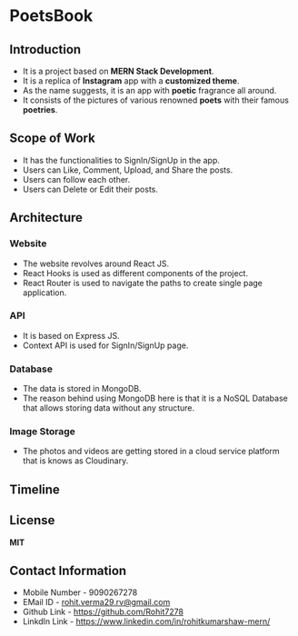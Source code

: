 # PoetsBook
## Introduction
* It is a project based on **MERN Stack Development**.
* It is a replica of **Instagram** app with a **customized theme**.
* As the name suggests, it is an app with **poetic** fragrance all around.
* It consists of the pictures of various renowned **poets** with their famous **poetries**.

## Scope of Work
* It has the functionalities to SignIn/SignUp in the app.
* Users can Like, Comment, Upload, and Share the posts.
* Users can follow each other.
* Users can Delete or Edit their posts.

## Architecture
### Website
* The website revolves around React JS.
* React Hooks is used as different components of the project.
* React Router is used to navigate the paths to create single page application.

### API
* It is based on Express JS.
* Context API is used for SignIn/SignUp page.
### Database
* The data is stored in MongoDB.
* The reason behind using MongoDB here is that it is a NoSQL Database that allows storing data without any structure. 

### Image Storage
* The photos and videos are getting stored in a cloud service platform that is knows as Cloudinary.

## Timeline


## License
  **MIT**
  
## Contact Information
* Mobile Number - 9090267278
* EMail ID - rohit.verma29.rv@gmail.com
* Github Link - https://github.com/Rohit7278
* LinkdIn Link - https://www.linkedin.com/in/rohitkumarshaw-mern/
